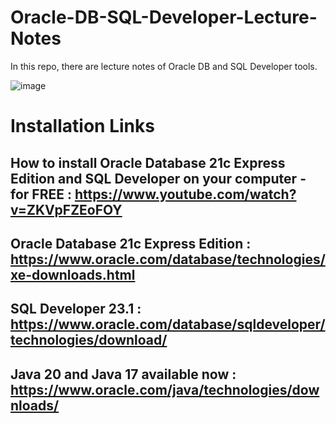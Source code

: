 # Oracle-DB-SQL-Developer-Lecture-Notes

In this repo, there are lecture notes of Oracle DB and SQL Developer tools.
 
![image](https://user-images.githubusercontent.com/5441882/235535781-a464ed38-f302-49cc-935c-382093715b34.png)
 
# Installation Links

## How to install Oracle Database 21c Express Edition and SQL Developer on your computer - for FREE : https://www.youtube.com/watch?v=ZKVpFZEoFOY
## Oracle Database 21c Express Edition : https://www.oracle.com/database/technologies/xe-downloads.html
## SQL Developer 23.1 : https://www.oracle.com/database/sqldeveloper/technologies/download/
## Java 20 and Java 17 available now : https://www.oracle.com/java/technologies/downloads/
